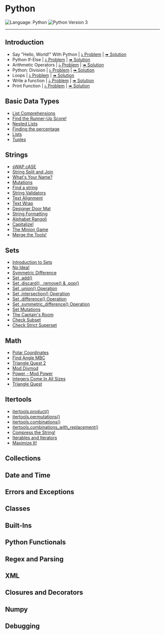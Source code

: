 # Python

![Language: Python](https://img.shields.io/badge/Language-Python-informational?style=flat-square)
![Python Version 3](https://img.shields.io/badge/Python-3-informational?logo=Python&logoColor=ffd343&style=flat-square)

---

## Introduction

* Say "Hello, World!" With Python
    | [⭞ Problem](https://www.hackerrank.com/challenges/py-hello-world/problem)
    | [➠ Solution](./Say%20Hello%2C%20World%21%20With%20Python/solution.py)
* Python If-Else
    | [⭞ Problem](https://www.hackerrank.com/challenges/py-if-else/problem)
    | [➠ Solution](./Python%20If-Else/solution.py)
* Arithmetic Operators
    | [⭞ Problem](https://www.hackerrank.com/challenges/python-arithmetic-operators/problem)
    | [➠ Solution](./Arithmetic%20Operators/solution.py)
* Python: Division
    | [⭞ Problem](https://www.hackerrank.com/challenges/python-division/problem)
    | [➠ Solution](./Python%20Division/solution.py)
* Loops
    | [⭞ Problem](https://www.hackerrank.com/challenges/python-loops/problem)
    | [➠ Solution](./Loops/solution.py)
* Write a function
    | [⭞ Problem](https://www.hackerrank.com/challenges/write-a-function/problem)
    | [➠ Solution](./Write%20a%20function/solution.py)
* Print Function
    | [⭞ Problem](https://www.hackerrank.com/challenges/python-print/problem)
    | [➠ Solution](./Print%20Function/solution.py)

## Basic Data Types

* [List Comprehensions](./List%20Comprehensions/solution.py)
* [Find the Runner-Up Score!](./Find%20the%20Runner-Up%20Score%21/solution.py)
* [Nested Lists](./Nested%20Lists/solution.py)
* [Finding the percentage](./Finding%20the%20percentage/solution.py)
* [Lists](./Lists/solution.py)
* [Tuples](./Tuples/solution.py)

## Strings

* [sWAP cASE](./sWAP%20cASE/solution.py)
* [String Split and Join](./String%20Split%20and%20Join/solution.py)
* [What's Your Name?](./What%27s%20Your%20Name/solution.py)
* [Mutations](./Mutations/solution.py)
* [Find a string](./Find%20a%20string/solution.py)
* [String Validators](./String%20Validators/solution.py)
* [Text Alignment](./Text%20Alignment/solution.py)
* [Text Wrap](./Text%20Wrap/solution.py)
* [Designer Door Mat](./Designer%20Door%20Mat/solution.py)
* [String Formatting](./String%20Formatting/solution.py)
* [Alphabet Rangoli](./Alphabet%20Rangoli/solution.py)
* [Capitalize!](./Capitalize%21/solution.py)
* [The Minion Game](./The%20Minion%20Game/solution.py)
* [Merge the Tools!](./Merge%20the%20Tools%21/solution.py)

## Sets

* [Introduction to Sets](./Introduction%20to%20Sets/solution.py)
* [No Idea!](./No%20Idea%21/solution.py)
* [Symmetric Difference](./Symmetric%20Difference/solution.py)
* [Set .add()](./Set%20.add%28%29/solution.py)
* [Set .discard(), .remove() & .pop()](./Set%20.discard%28%29%2C%20.remove%28%29%20%26%20.pop%28%29/solution.py)
* [Set .union() Operation](./Set%20.union%28%29%20Operation/solution.py)
* [Set .intersection() Operation](./Set%20.intersection%28%29%20Operation/solution.py)
* [Set .difference() Operation](./Set%20.difference%28%29%20Operation/solution.py)
* [Set .symmetric_difference() Operation](./Set%20.symmetric_difference%28%29%20Operation/solution.py)
* [Set Mutations](./Set%20Mutations/solution.py)
* [The Captain's Room](./The%20Captain%27s%20Room/solution.py)
* [Check Subset](./Check%20Subset/solution.py)
* [Check Strict Superset](./Check%20Strict%20Superset/solution.py)

## Math

* [Polar Coordinates](./Polar%20Coordinates/solution.py)
* [Find Angle MBC](./Find%20Angle%20MBC/solution.py)
* [Triangle Quest 2](./Triangle%20Quest%202/solution.py)
* [Mod Divmod](./Mod%20Divmod/solution.py)
* [Power - Mod Power](./Power%20-%20Mod%20Power/solution.py)
* [Integers Come In All Sizes](./Integers%20Come%20In%20All%20Sizes/solution.py)
* [Triangle Quest](./Triangle%20Quest/solution.py)

## Itertools

* [itertools.product()](./itertools.product%28%29/solution.py)
* [itertools.permutations()](./itertools.permutations%28%29/solution.py)
* [itertools.combinations()](./itertools.combinations%28%29/solution.py)
* [itertools.combinations_with_replacement()](./itertools.combinations_with_replacement%28%29/solution.py)
* [Compress the String!](./Compress%20the%20String%21/solution.py)
* [Iterables and Iterators](./Iterables%20and%20Iterators/solution.py)
* [Maximize It!](./Maximize%20It%21/solution.py)

## Collections

## Date and Time

## Errors and Exceptions

## Classes

## Built-Ins

## Python Functionals

## Regex and Parsing

## XML

## Closures and Decorators

## Numpy

## Debugging
